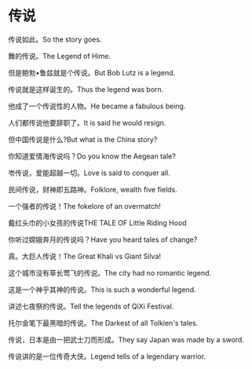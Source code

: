 # 传说

<p><span class="chinese">传说如此。</span><span class="english">So the story goes.</span></p>

<p><span class="chinese">舞的传说。</span><span class="english">The Legend of Hime.</span></p>

<p><span class="chinese">但是鲍勃•鲁兹就是个传说。</span><span class="english">But Bob Lutz is a legend.</span></p>

<p><span class="chinese">传说就是这样诞生的。</span><span class="english">Thus the legend was born.</span></p>

<p><span class="chinese">他成了一个传说性的人物。</span><span class="english">He became a fabulous being.</span></p>

<p><span class="chinese">人们都传说他要辞职了。</span><span class="english">It is said he would resign.</span></p>

<p><span class="chinese">但中国传说是什么?</span><span class="english">But what is the China story?</span></p>

<p><span class="chinese">你知道爱情海传说吗？</span><span class="english">Do you know the Aegean tale?</span></p>

<p><span class="chinese">岺传说，爱能超越一切。</span><span class="english">Love is said to conquer all.</span></p>

<p><span class="chinese">民间传说，财神即五路神。</span><span class="english">Folklore, wealth five fields.</span></p>

<p><span class="chinese">一个强者的传说！</span><span class="english">The fokelore of an overmatch!</span></p>

<p><span class="chinese">戴红头巾的小女孩的传说</span><span class="english">THE TALE OF Little Riding Hood</span></p>

<p><span class="chinese">你听过嫦娥奔月的传说吗？</span><span class="english">Have you heard tales of change?</span></p>

<p><span class="chinese">真。大巨人传说！</span><span class="english">The Great Khali vs Giant Silva!</span></p>

<p><span class="chinese">这个城市没有草长莺飞的传说。</span><span class="english">The city had no romantic legend.</span></p>

<p><span class="chinese">这是一个神乎其神的传说。</span><span class="english">This is such a wonderful legend.</span></p>

<p><span class="chinese">讲述七夜祭的传说。</span><span class="english">Tell the legends of QiXi Festival.</span></p>

<p><span class="chinese">托尔金笔下最黑暗的传说。</span><span class="english">The Darkest of all Tolkien's tales.</span></p>

<p><span class="chinese">传说，日本是由一把武士刀而形成。</span><span class="english">They say Japan was made by a sword.</span></p>

<p><span class="chinese">传说讲的是一位传奇大侠。</span><span class="english">Legend tells of a legendary warrior.</span></p>


